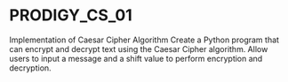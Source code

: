 # PRODIGY_CS_01
Implementation of Caesar Cipher Algorithm Create a Python program that can encrypt and decrypt text using the Caesar Cipher algorithm. Allow users to input a message and a shift value to perform encryption and decryption.
